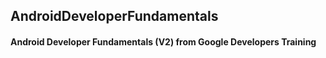 ## AndroidDeveloperFundamentals

#### Android Developer Fundamentals (V2) from Google Developers Training

